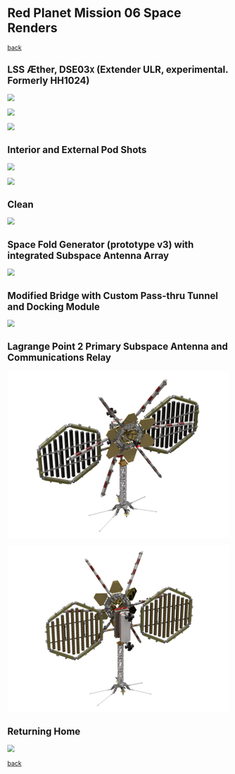 # Red Planet Mission 06 Space Renders

[back](../README.md)

## LSS Æther, DSE03`X` (Extender ULR, experimental.  Formerly HH1024)
![](extender-ulr-sfg-stickers_1.png)

![](extender-ulr-sfg-stickers_2.png)

![](extender-ulr-sfg-stickers_3.png)

## Interior and External Pod Shots
![](extender-ulr-sfg-interior.png)

![](extender-ulr-sfg-stickers-large-container-open.png)

## Clean
![](extender-ulr-sfg-clean.png)

## Space Fold Generator (prototype v3) with integrated Subspace Antenna Array
![](extender-ulr-sfg-highlight-1.png)

## Modified Bridge with Custom Pass-thru Tunnel and Docking Module
![](extender-ulr-sfg-highlight-2.png)

## Lagrange Point 2 Primary Subspace Antenna and Communications Relay 
![](satellite_1.png)

![](satellite_2.png)

## Returning Home
![](extender-ulr-sfg-return-home.png)

[back](../README.md)
